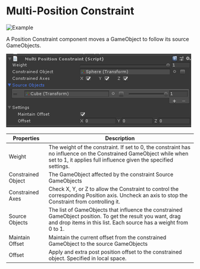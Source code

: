 # Multi-Position Constraint

![Example](../images/constraint_multi_position/multi_position.gif)

A Position Constraint component moves a GameObject to follow its source GameObjects.

![Component](../images/constraint_multi_position/multi_position_component.png)

|Properties|Description|
|---|---|
|Weight|The weight of the constraint. If set to 0, the constraint has no influence on the Constrained GameObject while when set to 1, it applies full influence given the specified settings.|
|Constrained Object|The GameObject affected by the constraint Source GameObjects|
|Constrained Axes|Check X, Y, or Z to allow the Constraint to control the corresponding Position axis. Uncheck an axis to stop the Constraint from controlling it.|
|Source Objects|The list of GameObjects that influence the constrained GameObject position. To get the result you want, drag and drop items in this list. Each source has a weight from 0 to 1.|
|Maintain Offset|Maintain the current offset from the constrained GameObject to the source GameObjects|
|Offset|Apply and extra post position offset to the constrained object. Specified in local space.|